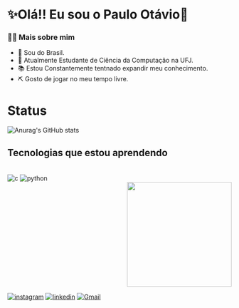 # ✨Olá!! Eu sou o Paulo Otávio👋

### 👨‍💻 Mais sobre mim
- 📍 Sou do Brasil.
- 🌱 Atualmente Estudante de Ciência da Computação na UFJ.
- 📚 Estou Constantemente tentnado expandir meu conhecimento.
- ⛏️ Gosto de jogar no meu tempo livre.

# Status 
![Anurag's GitHub stats](https://github-readme-stats.vercel.app/api?username=Paulo-if&show_icons=true&theme=tokyonight)

## Tecnologias que estou aprendendo
<div style="display: inline_block"><br/>
<img align="center" alt="c" src="https://img.shields.io/badge/C-00599C?style=for-the-badge&logo=c&logoColor=white">
<img align="center" alt="python" src="https://img.shields.io/badge/Python-3776AB?style=for-the-badge&logo=python&logoColor=white">
</div>

<div align="right">
  <img height="235" src="https://media.giphy.com/media/v1.Y2lkPTc5MGI3NjExczRtbXN6cG1tb25pcHNoYXIyNWFwNzhianVpcHB1NnBmZTFxMnhrYSZlcD12MV9pbnRlcm5hbF9naWZfYnlfaWQmY3Q9Zw/wkW0maGDN1eSc/giphy.gif"  />
</div>


[![instagram](https://img.shields.io/badge/Instagram-E4405F?style=for-the-badge&logo=instagram&logoColor=white)](https://www.instagram.com/otaviopaul0/)
[![linkedin](https://img.shields.io/badge/LinkedIn-0077B5?style=for-the-badge&logo=linkedin&logoColor=white)](https://www.linkedin.com/in/paulo-ot%C3%A1vio-115a47283/)
[![Gmail](https://img.shields.io/badge/Gmail-D14836?style=for-the-badge&logo=gmail&logoColor=white)](https://mail.google.com/mail/u/3/#inbox)


